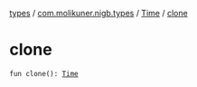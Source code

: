 [types](../../index.md) / [com.molikuner.nigb.types](../index.md) / [Time](index.md) / [clone](./clone.md)

# clone

`fun clone(): `[`Time`](index.md)